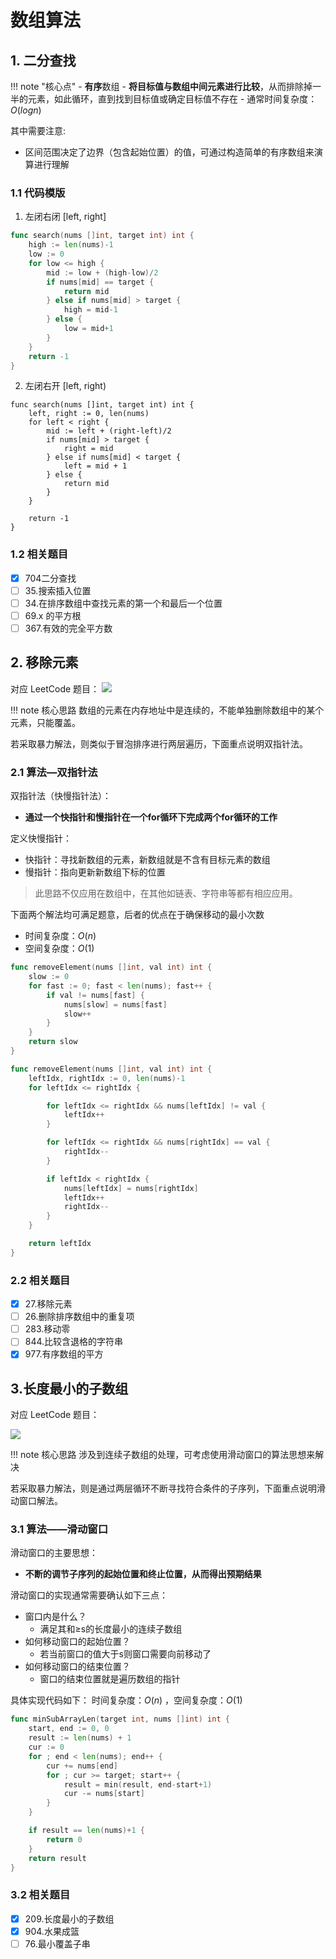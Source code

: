 # 数组算法

## 1. 二分查找

!!! note "核心点"
    - **有序**数组
    - **将目标值与数组中间元素进行比较**，从而排除掉一半的元素，如此循环，直到找到目标值或确定目标值不存在
    - 通常时间复杂度：$O(logn)$

其中需要注意:

- 区间范围决定了边界（包含起始位置）的值，可通过构造简单的有序数组来演算进行理解

### 1.1 代码模版

1. 左闭右闭 [left, right]

```go
func search(nums []int, target int) int {
    high := len(nums)-1
    low := 0
    for low <= high {
        mid := low + (high-low)/2
        if nums[mid] == target {
            return mid
        } else if nums[mid] > target {
            high = mid-1
        } else {
            low = mid+1
        }
    }
    return -1
}
```

2. 左闭右开 [left, right)

```golang
func search(nums []int, target int) int {
	left, right := 0, len(nums)
	for left < right {
		mid := left + (right-left)/2
		if nums[mid] > target {
			right = mid
		} else if nums[mid] < target {
			left = mid + 1
		} else {
			return mid
		}
	}

	return -1
}
```


### 1.2 相关题目

- [x] 704二分查找
- [ ] 35.搜索插入位置 
- [ ] 34.在排序数组中查找元素的第一个和最后一个位置 
- [ ] 69.x 的平方根 
- [ ] 367.有效的完全平方数

## 2. 移除元素

对应 LeetCode 题目：
![](https://img.zhengyua.cn/blog/202402050645933.png)

!!! note 核心思路
    数组的元素在内存地址中是连续的，不能单独删除数组中的某个元素，只能覆盖。

若采取暴力解法，则类似于冒泡排序进行两层遍历，下面重点说明双指针法。

### 2.1 算法—双指针法

双指针法（快慢指针法）： 

- **通过一个快指针和慢指针在一个for循环下完成两个for循环的工作**

定义快慢指针：

- 快指针：寻找新数组的元素，新数组就是不含有目标元素的数组 
- 慢指针：指向更新新数组下标的位置

> 此思路不仅应用在数组中，在其他如链表、字符串等都有相应应用。

下面两个解法均可满足题意，后者的优点在于确保移动的最小次数

- 时间复杂度：$O(n)$
- 空间复杂度：$O(1)$

```go
func removeElement(nums []int, val int) int {
	slow := 0
	for fast := 0; fast < len(nums); fast++ {
		if val != nums[fast] {
			nums[slow] = nums[fast]
			slow++
		}
	}
	return slow
}
```



```go
func removeElement(nums []int, val int) int {
	leftIdx, rightIdx := 0, len(nums)-1
	for leftIdx <= rightIdx {

		for leftIdx <= rightIdx && nums[leftIdx] != val {
			leftIdx++
		}

		for leftIdx <= rightIdx && nums[rightIdx] == val {
			rightIdx--
		}

		if leftIdx < rightIdx {
			nums[leftIdx] = nums[rightIdx]
			leftIdx++
			rightIdx--
		}
	}

	return leftIdx
}
```

### 2.2 相关题目

- [x] 27.移除元素
- [ ] 26.删除排序数组中的重复项
- [ ] 283.移动零
- [ ] 844.比较含退格的字符串
- [x] 977.有序数组的平方

## 3.长度最小的子数组

对应 LeetCode 题目：

![](https://img.zhengyua.cn/blog/202402060814468.png)

!!! note 核心思路
    涉及到连续子数组的处理，可考虑使用滑动窗口的算法思想来解决

若采取暴力解法，则是通过两层循环不断寻找符合条件的子序列，下面重点说明滑动窗口解法。

### 3.1 算法——滑动窗口

滑动窗口的主要思想：

- **不断的调节子序列的起始位置和终止位置，从而得出预期结果**

滑动窗口的实现通常需要确认如下三点：

- 窗口内是什么？ 
    - 满足其和≥s的长度最小的连续子数组     
- 如何移动窗口的起始位置？ 
    - 若当前窗口的值大于s则窗口需要向前移动了
- 如何移动窗口的结束位置？
    - 窗口的结束位置就是遍历数组的指针

具体实现代码如下： 时间复杂度：$O(n)$ ，空间复杂度：$O(1)$

```go
func minSubArrayLen(target int, nums []int) int {
	start, end := 0, 0
	result := len(nums) + 1
	cur := 0
	for ; end < len(nums); end++ {
		cur += nums[end]
		for ; cur >= target; start++ {
			result = min(result, end-start+1)
			cur -= nums[start]
		}
	}

	if result == len(nums)+1 {
		return 0
	}
	return result
}
```

### 3.2 相关题目

- [x] 209.长度最小的子数组
- [x] 904.水果成篮
- [ ] 76.最小覆盖子串